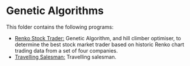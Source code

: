 # Genetic Algorithms

This folder contains the following programs:

* [Renko Stock Trader:](https://github.com/Carla-de-Beer/Java-Projects/tree/master/Genetic%20Algorithms/Renko%20Stock%20Trader) Genetic Algorithm, and hill climber optimiser, to determine the best stock market trader based on historic Renko chart trading data from a set of four companies.
* [Travelling Salesman:](https://github.com/Carla-de-Beer/Java-Projects/tree/master/Genetic%20Algorithms/Travelling%20Salesman) Travelling salesman.
